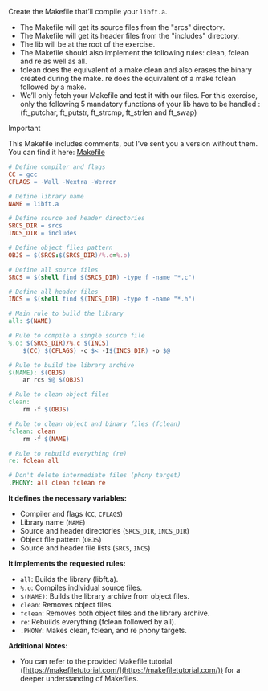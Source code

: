 Create the Makefile that’ll compile your `libft.a`.
- The Makefile will get its source files from the "srcs" directory.
- The Makefile will get its header files from the "includes" directory.
- The lib will be at the root of the exercise.
- The Makefile should also implement the following rules: clean, fclean and re as well as all.
- fclean does the equivalent of a make clean and also erases the binary created during the make. re does the equivalent of a make fclean followed by a make.
- We’ll only fetch your Makefile and test it with our files. For this exercise, only the following 5 mandatory functions of your lib have to be handled : (ft_putchar, ft_putstr, ft_strcmp, ft_strlen and ft_swap)

> [!IMPORTANT]  
> This Makefile includes comments, but I've sent you a version without them. You can find it here: [Makefile](Makefile)
```Makefile
# Define compiler and flags
CC = gcc
CFLAGS = -Wall -Wextra -Werror

# Define library name
NAME = libft.a

# Define source and header directories
SRCS_DIR = srcs
INCS_DIR = includes

# Define object files pattern
OBJS = $(SRCS:$(SRCS_DIR)/%.c=%.o)

# Define all source files
SRCS = $(shell find $(SRCS_DIR) -type f -name "*.c")

# Define all header files
INCS = $(shell find $(INCS_DIR) -type f -name "*.h")

# Main rule to build the library
all: $(NAME)

# Rule to compile a single source file
%.o: $(SRCS_DIR)/%.c $(INCS)
    $(CC) $(CFLAGS) -c $< -I$(INCS_DIR) -o $@

# Rule to build the library archive
$(NAME): $(OBJS)
    ar rcs $@ $(OBJS)

# Rule to clean object files
clean:
    rm -f $(OBJS)

# Rule to clean object and binary files (fclean)
fclean: clean
    rm -f $(NAME)

# Rule to rebuild everything (re)
re: fclean all

# Don't delete intermediate files (phony target)
.PHONY: all clean fclean re
```

**It defines the necessary variables:**

* Compiler and flags (`CC`, `CFLAGS`)
* Library name (`NAME`)
* Source and header directories (`SRCS_DIR`, `INCS_DIR`)
* Object file pattern (`OBJS`)
* Source and header file lists (`SRCS`, `INCS`)

**It implements the requested rules:**

* `all`: Builds the library (libft.a).
* `%.o`: Compiles individual source files.
* `$(NAME)`: Builds the library archive from object files.
* `clean`: Removes object files.
* `fclean`: Removes both object files and the library archive.
* `re`: Rebuilds everything (fclean followed by all).
* `.PHONY`: Makes clean, fclean, and re phony targets.

**Additional Notes:**

* You can refer to the provided Makefile tutorial ([https://makefiletutorial.com/](https://makefiletutorial.com/)) for a deeper understanding of Makefiles.
